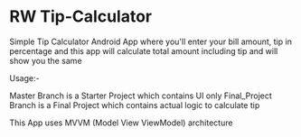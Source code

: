 # RW Tip-Calculator
Simple Tip Calculator Android App where you'll enter your bill amount, tip in percentage and this app will calculate total amount including tip and will show you the same

Usage:-

Master Branch is a Starter Project which contains UI only
Final_Project Branch is a Final Project which contains actual logic to calculate tip

This App uses MVVM (Model View ViewModel) architecture
